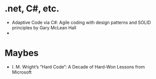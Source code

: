 # .net, C#, etc.
- Adaptive Code via C#: Agile coding with design patterns and SOLID principles by Gary McLean Hall
- 
# Maybes
- I. M. Wright’s “Hard Code”: A Decade of Hard-Won Lessons from Microsoft
